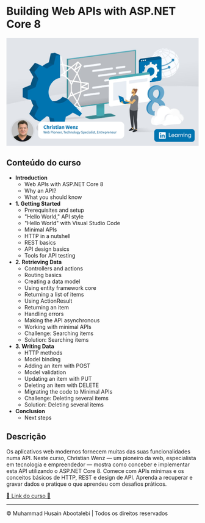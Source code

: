 <!-- ©©©©©©©©©©©©©©©©©©©©©©©© All Rights Are Reserved By Muhammad Husain Abootalebi ©©©©©©©©©©©©©©©©©©©©©©©©©©©©©©©©©© -->

# Building Web APIs with ASP.NET Core 8

![Building Web APIs with ASP.NET Core 8](../../assets/Courses/Course%20Covers/3%20-%202%20-%20ASP.NET%20core%20web%20API%208.png)

## Conteúdo do curso

- **Introduction**
  - Web APIs with ASP.NET Core 8
  - Why an API?
  - What you should know
- **1. Getting Started**
  - Prerequisites and setup
  - "Hello World," API style
  - "Hello World" with Visual Studio Code
  - Minimal APIs
  - HTTP in a nutshell
  - REST basics
  - API design basics
  - Tools for API testing
- **2. Retrieving Data**
  - Controllers and actions
  - Routing basics
  - Creating a data model
  - Using entity framework core
  - Returning a list of items
  - Using ActionResult
  - Returning an item
  - Handling errors
  - Making the API asynchronous
  - Working with minimal APIs
  - Challenge: Searching items
  - Solution: Searching items
- **3. Writing Data**
  - HTTP methods
  - Model binding
  - Adding an item with POST
  - Model validation
  - Updating an item with PUT
  - Deleting an item with DELETE
  - Migrating the code to Minimal APIs
  - Challenge: Deleting several items
  - Solution: Deleting several items
- **Conclusion**
  - Next steps

## Descrição

Os aplicativos web modernos fornecem muitas das suas funcionalidades numa API. Neste curso, Christian Wenz — um pioneiro da web, especialista em tecnologia e empreendedor — mostra como conceber e implementar esta API utilizando o ASP.NET Core 8. Comece com APIs mínimas e os conceitos básicos de HTTP, REST e design de API. Aprenda a recuperar e gravar dados e pratique o que aprendeu com desafios práticos.

[🔗 Link do curso 🔗](https://www.linkedin.com/learning/building-web-apis-with-asp-dot-net-core-8 "Linkedin")

---

© Muhammad Husain Abootalebi | Todos os direitos reservados

<!-- ©©©©©©©©©©©©©©©©©©©©©©©© All Rights Are Reserved By Muhammad Husain Abootalebi ©©©©©©©©©©©©©©©©©©©©©©©©©©©©©©©©©© -->
